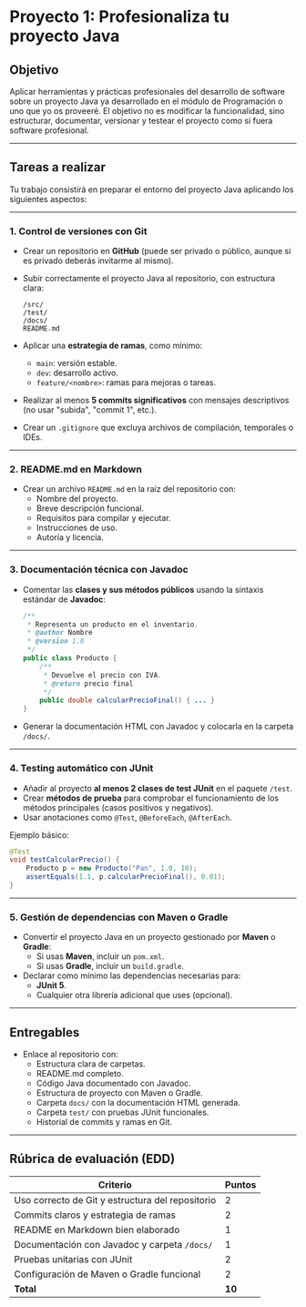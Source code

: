 # Proyecto 1: Profesionaliza tu proyecto Java

## Objetivo

Aplicar herramientas y prácticas profesionales del desarrollo de software sobre un proyecto Java ya desarrollado en el módulo de Programación o uno que yo os proveeré. El objetivo no es modificar la funcionalidad, sino estructurar, documentar, versionar y testear el proyecto como si fuera software profesional.

---

## Tareas a realizar

Tu trabajo consistirá en preparar el entorno del proyecto Java aplicando los siguientes aspectos:

---

### 1. **Control de versiones con Git**

* Crear un repositorio en **GitHub** (puede ser privado o público, aunque si es privado deberás invitarme al mismo).
* Subir correctamente el proyecto Java al repositorio, con estructura clara:

  ```
  /src/
  /test/
  /docs/
  README.md
  ```

* Aplicar una **estrategia de ramas**, como mínimo:
    * `main`: versión estable.
    * `dev`: desarrollo activo.
    * `feature/<nombre>`: ramas para mejoras o tareas.
* Realizar al menos **5 commits significativos** con mensajes descriptivos (no usar "subida", "commit 1", etc.).
* Crear un `.gitignore` que excluya archivos de compilación, temporales o IDEs.

---

### 2. **README.md en Markdown**

* Crear un archivo `README.md` en la raíz del repositorio con:
    * Nombre del proyecto.
    * Breve descripción funcional.
    * Requisitos para compilar y ejecutar.
    * Instrucciones de uso.
    * Autoría y licencia.

---

### 3. **Documentación técnica con Javadoc**

* Comentar las **clases y sus métodos públicos** usando la sintaxis estándar de **Javadoc**:

  ```java
  /**
   * Representa un producto en el inventario.
   * @author Nombre
   * @version 1.0
   */
  public class Producto {
      /**
       * Devuelve el precio con IVA.
       * @return precio final
       */
      public double calcularPrecioFinal() { ... }
  }
  ```

* Generar la documentación HTML con Javadoc y colocarla en la carpeta `/docs/`.

---

### 4. **Testing automático con JUnit**

* Añadir al proyecto **al menos 2 clases de test JUnit** en el paquete `/test`.
* Crear **métodos de prueba** para comprobar el funcionamiento de los métodos principales (casos positivos y negativos).
* Usar anotaciones como `@Test`, `@BeforeEach`, `@AfterEach`.

Ejemplo básico:

```java
@Test
void testCalcularPrecio() {
    Producto p = new Producto("Pan", 1.0, 10);
    assertEquals(1.1, p.calcularPrecioFinal(), 0.01);
}
```

---

### 5. **Gestión de dependencias con Maven o Gradle**

* Convertir el proyecto Java en un proyecto gestionado por **Maven** o **Gradle**:
    * Si usas **Maven**, incluir un `pom.xml`.
    * Si usas **Gradle**, incluir un `build.gradle`.
* Declarar como mínimo las dependencias necesarias para:
    * **JUnit 5**.
    * Cualquier otra librería adicional que uses (opcional).

---

## Entregables

* Enlace al repositorio con:
    * Estructura clara de carpetas.
    * README.md completo.
    * Código Java documentado con Javadoc.
    * Estructura de proyecto con Maven o Gradle.
    * Carpeta `docs/` con la documentación HTML generada.
    * Carpeta `test/` con pruebas JUnit funcionales.
    * Historial de commits y ramas en Git.

---

## Rúbrica de evaluación (EDD)

| Criterio                                         | Puntos |
| ------------------------------------------------ | ------ |
| Uso correcto de Git y estructura del repositorio | 2      |
| Commits claros y estrategia de ramas             | 2      |
| README en Markdown bien elaborado                | 1      |
| Documentación con Javadoc y carpeta `/docs/`     | 1      |
| Pruebas unitarias con JUnit                      | 2      |
| Configuración de Maven o Gradle funcional        | 2      |
| **Total**                                        | **10** |

